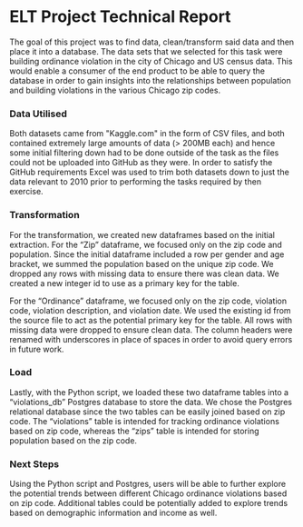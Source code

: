 # ELT Project Technical Report

The goal of this project was to find data, clean/transform said data and then place it into a database. The data sets that we selected for this task were building ordinance violation in the city of Chicago and US census data. This would enable a consumer of the end product to be able to query the database in order to gain insights into the relationships between population and building violations in the various Chicago zip codes.

### Data Utilised

Both datasets came from "Kaggle.com" in the form of CSV files, and both contained extremely large amounts of data (> 200MB each) and hence some initial filtering down had to be done outside of the task as the files could not be uploaded into GitHub as they were. In order to satisfy the GitHub requirements Excel was used to trim both datasets down to just the data relevant to 2010 prior to performing the tasks required by then exercise. 

### Transformation
For the transformation, we created new dataframes based on the initial extraction. For the “Zip” dataframe, we focused only on the zip code and population. Since the initial dataframe included a row per gender and age bracket, we summed the population based on the unique zip code. We dropped any rows with missing data to ensure there was clean data. We created a new integer id to use as a primary key for the table.

For the “Ordinance” dataframe, we focused only on the zip code, violation code, violation description, and violation date. We used the existing id from the source file to act as the potential primary key for the table. All rows with missing data were dropped to ensure clean data. The column headers were renamed with underscores in place of spaces in order to avoid query errors in future work. 

### Load
Lastly, with the Python script, we loaded these two dataframe tables into a “violations_db” Postgres database to store the data. We chose the Postgres relational database since the two tables can be easily joined based on zip code. The “violations” table is intended for tracking ordinance violations based on zip code, whereas the “zips” table is intended for storing population based on the zip code. 

### Next Steps
Using the Python script and Postgres, users will be able to further explore the potential trends between different Chicago ordinance violations based on zip code. Additional tables could be potentially added to explore trends based on demographic information and income as well.
